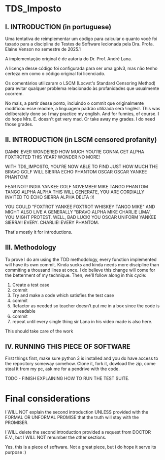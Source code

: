 # TDS_Imposto

## I. INTRODUCTION (in portuguese)
Uma tentativa de reimplementar um código para calcular o quanto você foi taxado para a disciplina de Testes de Software lecionada pela Dra. Profa. Elaine Venson no semestre de 2025.1

A implementação original é de autoria do Dr. Prof. André Lana. 

A licença desse código foi configurada para ser uma gplv3, mas não tenho certeza em como o código original foi licenciado. 

Os comentários utilizaram o LSCM (Locvst's Standard Censoring Method) para evitar qualquer problema relacionado às profanidades que usualmente ocorrem.

No mais, a partir desse ponto, incluindo o commit que originalmente modificou esse readme, a linguagem padrão utilizada será !inglês!.
This was deliberately done so I may practice my english. And for funnies, of course. I do hope Mrs. E. doesn't get very mad. Or take 
away my grades. I do need those grades. 

## II. INTRODUCTION (in LSCM censored profanity)

DAMN! EVER WONDERED HOW MUCH YOU'RE GONNA GET ALPHA FOXTROTED THIS YEAR? WONDER NO MORE!

WITH TDS_IMPOSTO, YOU'RE NOW ABLE TO FIND JUST HOW MUCH THE BRAVO GOLF WILL SIERRA ECHO PHANTOM OSCAR OSCAR YANKEE PHANTOM! 

FEAR NOT! INDIA YANKEE GOLF NOVEMBER MIKE TANGO PHANTOM TANGO ALPHA ALPHA THIS WILL GENERATE, YOU ARE CORDIALLY INVITED TO ECHO SIERRA ALPHA DELTA :)!

YOU COULD "FOXTROT YANKEE FOXTROT WHISKEY TANGO MIKE" AND MIGHT ALSO LIVE A GENERALLY "BRAVO ALPHA MIKE CHARLIE LIMA", YOU MIGHT PROTEST. WELL, BAD LUCK! YOU OSCAR UNIFORM YANKEE SIERRA!!
EVERY. CHARLIE! EVERY PHANTOM. 

That's mostly it for introductions.

## III. Methodology

To prove I do am using the TDD methodology, every function implemented will have its own commit. Kinda sucks and kinda needs more discipline than 
commiting a thousand lines at once. I do believe this change will come for the betterment of my technique. Then, we'll follow along in this cycle:

1. Create a test case
2. commit
3. Try and make a code which satisfies the test case
4. commit
5. Refactor as needed so teacher doesn't put me in a box since the code is unreadable
6. commit
7. repeat until every single thing sir Lana in his video made is also here.

This should take care of the work

## IV. RUNNING THIS PIECE OF SOFTWARE
First things first, make sure python 3 is installed and you do have access to the repository someway somehow. Clone it, fork it, dowload the zip, come steal it from my pc, ask me for a pendrive with the code.

TODO - FINISH EXPLAINING HOW TO RUN THE TEST SUITE. 

# Final considerations
I WILL NOT explain the second introduction UNLESS provided with the FORMAL OR UNFORMAL PROMISE that the truth will stay with the PROMISER.

I WILL delete the second introduction provided a request from DOCTOR E.V., but I WILL NOT renumber the other sections.

Yes, this is a piece of software. Not a great piece, but i do hope it serve its purpose :)

